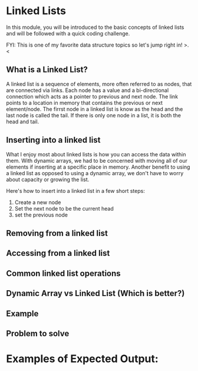 # Linked Lists

In this module, you will be introduced to the basic concepts of linked lists and will be followed with a quick coding challenge.

FYI: This is one of my favorite data structure topics so let's jump right in! >.<

## What is a Linked List?
A linked list is a sequence of elements, more often referred to as nodes, that are connected via links. Each node has a value and a bi-directional connection which acts as a pointer to previous and next node. The link points to a location in memory that contains the previous or next element/node. The firrst node in a linked list is know as the head and the last node is called the tail. If there is only one node in a list, it is both the head and tail.

## Inserting into a linked list
What I enjoy most about linked lists is how you can access the data within them. With dynamic arrays, we had to be concerned with moving all of our elements if inserting at a specific place in memory. Another benefit to using a linked list as opposed to using a dynamic array, we don't have to worry about capacity or growing the list.

Here's how to insert into a linked list in a few short steps:
1. Create a new node
2. Set the next node to be the current head
3. set the previous node 

## Removing from a linked list

## Accessing from a linked list

## Common linked list operations

## Dynamic Array vs Linked List (Which is better?)

## Example

## Problem to solve

# Examples of Expected Output:
